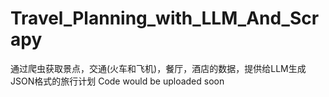 # Travel_Planning_with_LLM_And_Scrapy
通过爬虫获取景点，交通(火车和飞机)，餐厅，酒店的数据，提供给LLM生成JSON格式的旅行计划
Code would be uploaded soon
